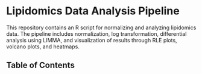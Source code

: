 # Lipidomics Data Analysis Pipeline
This repository contains an R script for normalizing and analyzing lipidomics data. The pipeline includes normalization, log transformation, differential analysis using LIMMA, and visualization of results through RLE plots, volcano plots, and heatmaps.
## Table of Contents

